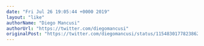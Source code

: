 ```yaml
---
date: "Fri Jul 26 19:05:44 +0000 2019"
layout: "like"
authorName: "Diego Mancusi"
authorUrl: "https://twitter.com/diegomancusi"
originalPost: "https://twitter.com/diegomancusi/status/1154830177823862784"
---
```

